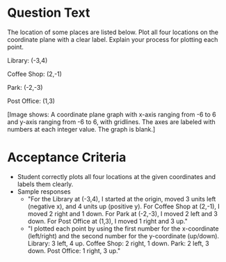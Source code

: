 # Question Text

The location of some places are listed below. Plot all four locations on the coordinate plane with a clear label. Explain your process for plotting each point.

Library: (-3,4)

Coffee Shop: (2,-1)

Park: (-2,-3)

Post Office: (1,3)

[Image shows: A coordinate plane graph with x-axis ranging from -6 to 6 and y-axis ranging from -6 to 6, with gridlines. The axes are labeled with numbers at each integer value. The graph is blank.]

# Acceptance Criteria

- Student correctly plots all four locations at the given coordinates and labels them clearly.
- Sample responses
  - "For the Library at (-3,4), I started at the origin, moved 3 units left (negative x), and 4 units up (positive y). For Coffee Shop at (2,-1), I moved 2 right and 1 down. For Park at (-2,-3), I moved 2 left and 3 down. For Post Office at (1,3), I moved 1 right and 3 up."
  - "I plotted each point by using the first number for the x-coordinate (left/right) and the second number for the y-coordinate (up/down). Library: 3 left, 4 up. Coffee Shop: 2 right, 1 down. Park: 2 left, 3 down. Post Office: 1 right, 3 up."
